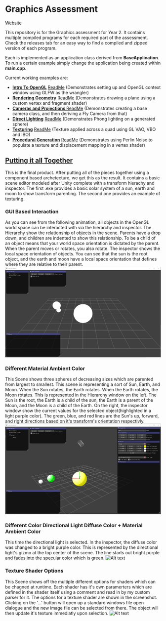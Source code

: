 # Graphics Assessment

[Website](https://bennybroseph.github.io/OpenGL_Graphics_Assessment/)

This repository is for the Graphics assessment for Year 2. It contains multiple compiled programs for each required part of the assessment. Check the releases tab for an easy way to find a compiled and zipped version of each program.

Each is implemented as an application class derived from <b>BaseApplication</b>. To run a certain example simply change the application being created within <b>main.cpp</b>.

Current working examples are:

- [<b>Intro To OpenGL</b>](https://github.com/bennybroseph/Year-2/releases/tag/1.0) [ReadMe](https://docs.google.com/document/d/1IJtbUiv4CHTNCCFirTcbIrJLG3M_SDe69oCyLwc9VXA/edit?usp=sharing) (Demonstrates setting up and OpenGL context window using GLFW as the wrangler)
- [<b>Rendering Geometry</b>](https://github.com/bennybroseph/Year-2/releases/tag/2.0) [ReadMe](https://docs.google.com/document/d/1CiJHh5O7DcQRhr8fZIBz0Rn27rjLUC5KNMHLDtJHbd0/edit?usp=sharing) (Demonstrates drawing a plane using a custom vertex and fragment shader)
- [<b>Cameras and Projections </b>](https://github.com/bennybroseph/Year-2/releases/tag/3.0) [ReadMe](https://docs.google.com/document/d/1a_Q5JioL1uQwTnFrGCcOtHEKER8AlBrvRzfOq5VKiBY/edit?usp=sharing) (Demonstrates creating a base camera class, and then deriving a Fly Camera from that)
- [<b>Direct Lighting</b>](https://github.com/bennybroseph/Year-2/releases/tag/4.0) [ReadMe](https://docs.google.com/document/d/1psDq-5ZGS4HmRJM-wTsZh7sAoNPN571RmVKBRjApkb8/edit?usp=sharing) (Demonstrates Phong lighting on a generated sphere)
- [<b>Texturing</b>](https://github.com/bennybroseph/Year-2/releases/tag/5.0) [ReadMe](https://docs.google.com/document/d/1hLMMU4T2_JenmmOphJ3VL_8IbrAM5NkgmmPMXekbGME/edit?usp=sharing) (Texture applied across a quad using GL VAO, VBO and IBO)
- [<b>Procedural Generation</b>](https://github.com/bennybroseph/Year-2/releases/tag/6.0) [ReadMe](https://docs.google.com/document/d/1psDq-5ZGS4HmRJM-wTsZh7sAoNPN571RmVKBRjApkb8/edit?usp=sharing) (Demonstrates using Perlin Noise to populate a texture and displacement mapping in a vertex shader)

## [<b>Putting it all Together</b>](https://github.com/bennybroseph/Year-2/releases/tag/Final)
This is the final product. After putting all of the pieces together using a component based archetecture, we get this as the result. It contains a basic scene editor modeled after Unity complete with a transform hierachy and inspector. The first .exe provides a basic solar system of a sun, earth and moon to show transform parenting. The second one provides an example of texturing.

### GUI Based Interaction
As you can see from the following animation, all objects in the OpenGL world space can be interacted with via the hierarchy and inspector. The Hierarchy show the relationship of objects in the scene. Parents have a drop down, and children are indented to show this relationship. To be a child of an object means that your world space orientation is dictated by the parent. When the parent moves or rotates, you also rotate. The inspector shows the local space orientation of objects. You can see that the sun is the root object, and the earth and moon have a local space orientation that defines where they are relative to their parent.
![Alt text](Images/StandardControls.gif?raw=true)
### Different Material Ambient Color
This Scene shows three spheres of decreasing sizes which are parented from largest to smallest. This scene is representing a sort of Sun, Earth,  and Moon. When the Sun rotates, the Earth rotates. When the Earth rotates, the Moon rotates. This is represented in the Hierarchy window on the left. The Sun is the root, the Earth is a child of the sun, the Earth is a parent of the Moon, and the Moon is a child of the Earth. On the right, the inspector window show the current values for the selected object(highlighted in a light purple color). The green, blue, and red lines are the Sun's up, forward, and right directions based on it's transform's orientation respectivly.
![Alt text](Images/SolarSystemSun.gif?raw=true)
### Different Color Directional Light Diffuse Color + Material Ambient Color
This time the directional light is selected. In the inspector, the diffuse color was changed to a bright purple color. This is represented by the directional light's gizmo at the top center of the scene. The line starts out bright purple and fades into the specular color which is green.
![Alt text](Images/SolarSystemDirectionalLight.gif?raw=true)
### Texture Shader Options
This Scene shows off the multiple different options for shaders which can be chagned at runtime. Each shader has it's own paramerters which are defined in the shader itself using a comment and read in by my custom parser for it. The options for a texture shader are shown in the screenshot. Clicking on the '...' button will open up a standard windows file open dialogue and the new image file can be selected from there. The object will then update it's texture immediatly upon selection.
![Alt text](Images/ShaderTexture.gif?raw=true)
